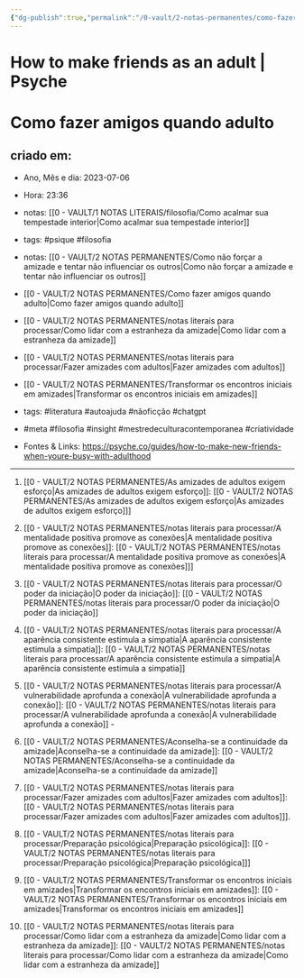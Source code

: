 ```yaml
---
{"dg-publish":true,"permalink":"/0-vault/2-notas-permanentes/como-fazer-amigos-quando-adulto/","tags":["permanente","psique","filosofia","literatura","autoajuda","nãoficção","chatgpt","meta","insight","mestredeculturacontemporanea","criatividade"],"dgHomeLink":true,"dgShowLocalGraph":true,"dgShowFileTree":true,"dgEnableSearch":true,"noteIcon":""}
---
```


# How to make friends as an adult | Psyche

# Como fazer amigos quando adulto

## criado em: 
-  Ano, Mês e dia: 2023-07-06
- Hora: 23:36
- notas: [[0 - VAULT/1 NOTAS LITERAIS/filosofia/Como acalmar sua tempestade interior\|Como acalmar sua tempestade interior]]
- tags: #psique #filosofia 


- notas: [[0 - VAULT/2 NOTAS PERMANENTES/Como não forçar a amizade e tentar não influenciar os outros\|Como não forçar a amizade e tentar não influenciar os outros]]
- [[0 - VAULT/2 NOTAS PERMANENTES/Como fazer amigos quando adulto\|Como fazer amigos quando adulto]]
- [[0 - VAULT/2 NOTAS PERMANENTES/notas literais para processar/Como lidar com a estranheza da amizade\|Como lidar com a estranheza da amizade]]
- [[0 - VAULT/2 NOTAS PERMANENTES/notas literais para processar/Fazer amizades com adultos\|Fazer amizades com adultos]]
- [[0 - VAULT/2 NOTAS PERMANENTES/Transformar os encontros iniciais em amizades\|Transformar os encontros iniciais em amizades]]
- tags: #literatura #autoajuda #nãoficção #chatgpt 
- #meta #filosofia #insight #mestredeculturacontemporanea #criatividade 

- Fontes & Links: https://psyche.co/guides/how-to-make-new-friends-when-youre-busy-with-adulthood
---


1. [[0 - VAULT/2 NOTAS PERMANENTES/As amizades de adultos exigem esforço\|As amizades de adultos exigem esforço]]: [[0 - VAULT/2 NOTAS PERMANENTES/As amizades de adultos exigem esforço\|As amizades de adultos exigem esforço]]]

2. [[0 - VAULT/2 NOTAS PERMANENTES/notas literais para processar/A mentalidade positiva promove as conexões\|A mentalidade positiva promove as conexões]]: [[0 - VAULT/2 NOTAS PERMANENTES/notas literais para processar/A mentalidade positiva promove as conexões\|A mentalidade positiva promove as conexões]]]

3. [[0 - VAULT/2 NOTAS PERMANENTES/notas literais para processar/O poder da iniciação\|O poder da iniciação]]: [[0 - VAULT/2 NOTAS PERMANENTES/notas literais para processar/O poder da iniciação\|O poder da iniciação]]

4. [[0 - VAULT/2 NOTAS PERMANENTES/notas literais para processar/A aparência consistente estimula a simpatia\|A aparência consistente estimula a simpatia]]: [[0 - VAULT/2 NOTAS PERMANENTES/notas literais para processar/A aparência consistente estimula a simpatia\|A aparência consistente estimula a simpatia]]

5. [[0 - VAULT/2 NOTAS PERMANENTES/notas literais para processar/A vulnerabilidade aprofunda a conexão\|A vulnerabilidade aprofunda a conexão]]: [[0 - VAULT/2 NOTAS PERMANENTES/notas literais para processar/A vulnerabilidade aprofunda a conexão\|A vulnerabilidade aprofunda a conexão]] - 

6. [[0 - VAULT/2 NOTAS PERMANENTES/Aconselha-se a continuidade da amizade\|Aconselha-se a continuidade da amizade]]: [[0 - VAULT/2 NOTAS PERMANENTES/Aconselha-se a continuidade da amizade\|Aconselha-se a continuidade da amizade]]

7. [[0 - VAULT/2 NOTAS PERMANENTES/notas literais para processar/Fazer amizades com adultos\|Fazer amizades com adultos]]:[[0 - VAULT/2 NOTAS PERMANENTES/notas literais para processar/Fazer amizades com adultos\|Fazer amizades com adultos]]]. 

8. [[0 - VAULT/2 NOTAS PERMANENTES/notas literais para processar/Preparação psicológica\|Preparação psicológica]]: [[0 - VAULT/2 NOTAS PERMANENTES/notas literais para processar/Preparação psicológica\|Preparação psicológica]]]

9. [[0 - VAULT/2 NOTAS PERMANENTES/Transformar os encontros iniciais em amizades\|Transformar os encontros iniciais em amizades]]: [[0 - VAULT/2 NOTAS PERMANENTES/Transformar os encontros iniciais em amizades\|Transformar os encontros iniciais em amizades]]

10. [[0 - VAULT/2 NOTAS PERMANENTES/notas literais para processar/Como lidar com a estranheza da amizade\|Como lidar com a estranheza da amizade]]: [[0 - VAULT/2 NOTAS PERMANENTES/notas literais para processar/Como lidar com a estranheza da amizade\|Como lidar com a estranheza da amizade]]